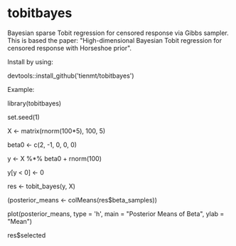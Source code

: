 # tobitbayes
Bayesian sparse Tobit regression for censored response via Gibbs sampler. This is based the paper: "High-dimensional Bayesian Tobit regression for censored response with Horseshoe prior".

Install by using:

devtools::install_github('tienmt/tobitbayes')

Example:

library(tobitbayes)

 set.seed(1)
 
   X <- matrix(rnorm(100*5), 100, 5)
   
   beta0 <- c(2, -1, 0, 0, 0)
   
   y <- X %*% beta0 + rnorm(100)
   
   y[y < 0] <- 0
   
   res <- tobit_bayes(y, X)
   
   (posterior_means <- colMeans(res$beta_samples))
   
   plot(posterior_means, type = 'h', main = "Posterior Means of Beta", ylab = "Mean")
   
  res$selected
